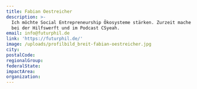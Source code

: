 ```yaml
---
title: Fabian Oestreicher
description: >-
  Ich möchte Social Entrepreneurship Ökosysteme stärken. Zurzeit mache ich das
  bei der Hilfswerft und im Podcast CSyeah. 
email: info@futurphil.de
link: 'https://futurphil.de/'
image: /uploads/profilbild_breit-fabian-oestreicher.jpg
city:
postalCode:
regionalGroup:
federalState:
impactArea:
organization:
---
```


